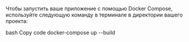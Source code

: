 Чтобы запустить ваше приложение с помощью Docker Compose, используйте следующую команду в терминале в директории вашего проекта:

bash
Copy code
docker-compose up --build
